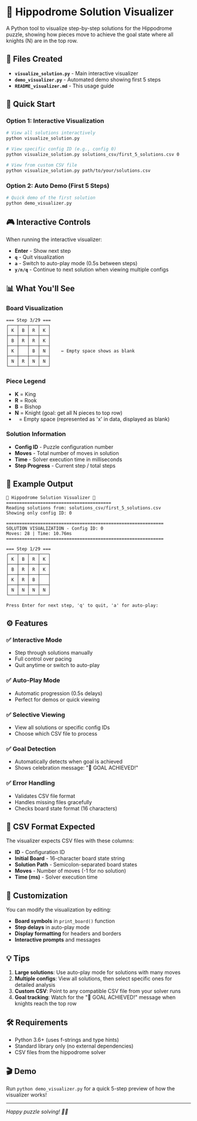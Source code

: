 # 🏇 Hippodrome Solution Visualizer

A Python tool to visualize step-by-step solutions for the Hippodrome puzzle, showing how pieces move to achieve the goal state where all knights (N) are in the top row.

## 📁 Files Created

- **`visualize_solution.py`** - Main interactive visualizer
- **`demo_visualizer.py`** - Automated demo showing first 5 steps
- **`README_visualizer.md`** - This usage guide

## 🚀 Quick Start

### Option 1: Interactive Visualization
```bash
# View all solutions interactively
python visualize_solution.py

# View specific config ID (e.g., config 0)
python visualize_solution.py solutions_csv/first_5_solutions.csv 0

# View from custom CSV file
python visualize_solution.py path/to/your/solutions.csv
```

### Option 2: Auto Demo (First 5 Steps)
```bash
# Quick demo of the first solution
python demo_visualizer.py
```

## 🎮 Interactive Controls

When running the interactive visualizer:

- **Enter** - Show next step
- **`q`** - Quit visualization
- **`a`** - Switch to auto-play mode (0.5s between steps)
- **`y/n/q`** - Continue to next solution when viewing multiple configs

## 📊 What You'll See

### Board Visualization
```
=== Step 3/29 ===
┌───┬───┬───┬───┐
│ K │ B │ R │ K │
├───┼───┼───┼───┤
│ B │ R │ R │ K │
├───┼───┼───┼───┤
│ K │   │ B │ N │    ← Empty space shows as blank
├───┼───┼───┼───┤
│ N │ R │ N │ N │
└───┴───┴───┴───┘
```

### Piece Legend
- **K** = King
- **R** = Rook  
- **B** = Bishop
- **N** = Knight (goal: get all N pieces to top row)
- **` `** = Empty space (represented as 'x' in data, displayed as blank)

### Solution Information
- **Config ID** - Puzzle configuration number
- **Moves** - Total number of moves in solution
- **Time** - Solver execution time in milliseconds
- **Step Progress** - Current step / total steps

## 🎯 Example Output

```
🏇 Hippodrome Solution Visualizer 🏇
========================================
Reading solutions from: solutions_csv/first_5_solutions.csv
Showing only config ID: 0

============================================================
SOLUTION VISUALIZATION - Config ID: 0
Moves: 28 | Time: 10.76ms
============================================================

=== Step 1/29 ===
┌───┬───┬───┬───┐
│ K │ B │ R │ K │
├───┼───┼───┼───┤
│ B │ R │ R │ K │
├───┼───┼───┼───┤
│ K │ R │ B │   │
├───┼───┼───┼───┤
│ N │ N │ N │ N │
└───┴───┴───┴───┘

Press Enter for next step, 'q' to quit, 'a' for auto-play:
```

## ⚙️ Features

### ✅ Interactive Mode
- Step through solutions manually
- Full control over pacing
- Quit anytime or switch to auto-play

### ✅ Auto-Play Mode  
- Automatic progression (0.5s delays)
- Perfect for demos or quick viewing

### ✅ Selective Viewing
- View all solutions or specific config IDs
- Choose which CSV file to process

### ✅ Goal Detection
- Automatically detects when goal is achieved
- Shows celebration message: "🎉 GOAL ACHIEVED!"

### ✅ Error Handling
- Validates CSV file format
- Handles missing files gracefully
- Checks board state format (16 characters)

## 📝 CSV Format Expected

The visualizer expects CSV files with these columns:
- **ID** - Configuration ID
- **Initial Board** - 16-character board state string
- **Solution Path** - Semicolon-separated board states
- **Moves** - Number of moves (-1 for no solution)
- **Time (ms)** - Solver execution time

## 🔧 Customization

You can modify the visualization by editing:

- **Board symbols** in `print_board()` function
- **Step delays** in auto-play mode
- **Display formatting** for headers and borders
- **Interactive prompts** and messages

## 💡 Tips

1. **Large solutions**: Use auto-play mode for solutions with many moves
2. **Multiple configs**: View all solutions, then select specific ones for detailed analysis
3. **Custom CSV**: Point to any compatible CSV file from your solver runs
4. **Goal tracking**: Watch for the "🎉 GOAL ACHIEVED!" message when knights reach the top row

## 🛠️ Requirements

- Python 3.6+ (uses f-strings and type hints)
- Standard library only (no external dependencies)
- CSV files from the hippodrome solver

## 🎬 Demo

Run `python demo_visualizer.py` for a quick 5-step preview of how the visualizer works!

---

*Happy puzzle solving! 🧩✨* 